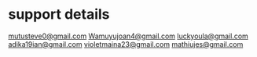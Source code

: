 # support  details 
mutusteve0@gmail.com
Wamuyujoan4@gmail.com
luckyoula@gmail.com
adika19ian@gmail.com
violetmaina23@gmail.com
mathiujes@gmail.com
